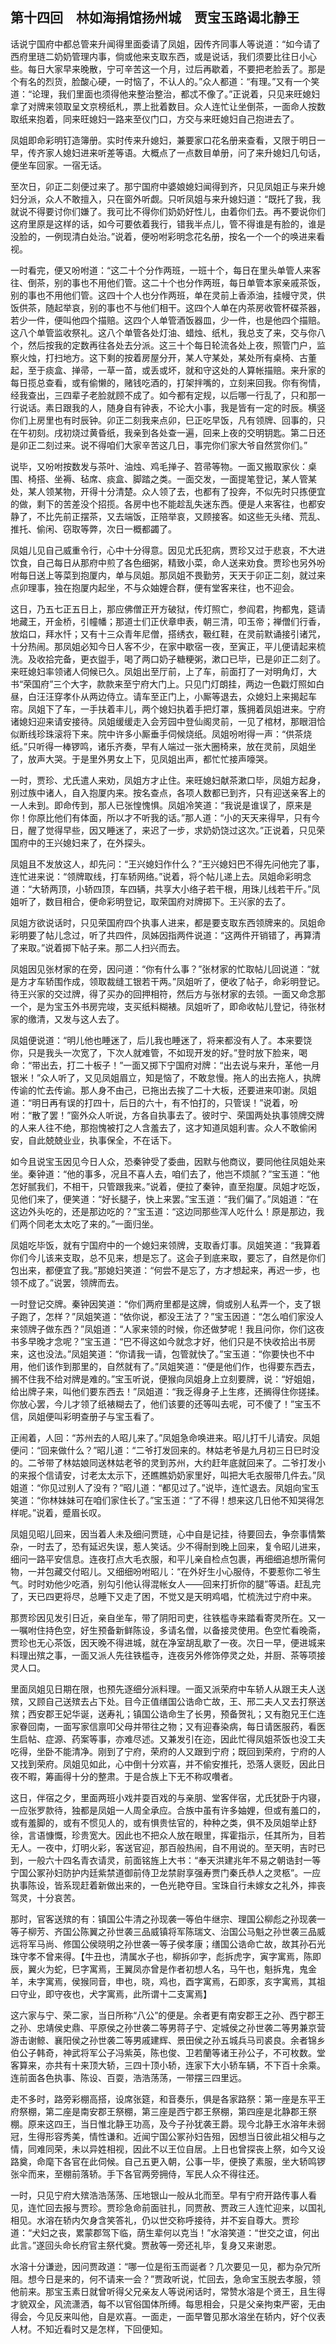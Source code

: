 ## 第十四回　林如海捐馆扬州城　贾宝玉路谒北静王

话说宁国府中都总管来升闻得里面委请了凤姐，因传齐同事人等说道：“如今请了西府里琏二奶奶管理内事，倘或他来支取东西，或是说话，我们须要比往日小心些。每日大家早来晚散，宁可辛苦这一个月，过后再歇着，不要把老脸丢了。那是个有名的烈货，脸酸心硬，一时恼了，不认人的。”众人都道：“有理。”又有一个笑道：“论理，我们里面也须得他来整治整治，都忒不像了。”正说着，只见来旺媳妇拿了对牌来领取呈文京榜纸札，票上批着数目。众人连忙让坐倒茶，一面命人按数取纸来抱着，同来旺媳妇一路来至仪门口，方交与来旺媳妇自己抱进去了。

凤姐即命彩明钉造簿册。实时传来升媳妇，兼要家口花名册来查看，又限于明日一早，传齐家人媳妇进来听差等语。大概点了一点数目单册，问了来升媳妇几句话，便坐车回家。一宿无话。

至次日，卯正二刻便过来了。那宁国府中婆娘媳妇闻得到齐，只见凤姐正与来升媳妇分派，众人不敢擅入，只在窗外听觑。只听凤姐与来升媳妇道：“既托了我，我就说不得要讨你们嫌了。我可比不得你们奶奶好性儿，由着你们去。再不要说你们这府里原是这样的话，如今可要依着我行，错我半点儿，管不得谁是有脸的，谁是没脸的，一例现清白处治。”说着，便吩咐彩明念花名册，按名一个一个的唤进来看视。

一时看完，便又吩咐道：“这二十个分作两班，一班十个，每日在里头单管人来客往、倒茶，别的事也不用他们管。这二十个也分作两班，每日单管本家亲戚茶饭，别的事也不用他们管。这四十个人也分作两班，单在灵前上香添油，挂幔守灵，供饭供茶，随起举哀，别的事也不与他们相干。这四个人单在内茶房收管杯碟茶器，若少一件，便叫他四个描赔。这四个人单管酒饭器皿，少一件，也是他四个描赔。这八个单管监收祭礼。这八个单管各处灯油、蜡烛、纸札，我总支了来，交与你八个，然后按我的定数再往各处去分派。这三十个每日轮流各处上夜，照管门户，监察火烛，打扫地方。这下剩的按着房屋分开，某人守某处，某处所有桌椅、古董起，至于痰盒、掸帚，一草一苗，或丢或坏，就和守这处的人算帐描赔。来升家的每日揽总查看，或有偷懒的，赌钱吃酒的，打架拌嘴的，立刻来回我。你有徇情，经我查出，三四辈子老脸就顾不成了。如今都有定规，以后哪一行乱了，只和那一行说话。素日跟我的人，随身自有钟表，不论大小事，我是皆有一定的时辰。横竖你们上房里也有时辰钟。卯正二刻我来点卯，巳正吃早饭，凡有领牌、回事的，只在午初刻。戌初烧过黄昏纸，我亲到各处查一遍，回来上夜的交明钥匙。第二日还是卯正二刻过来。说不得咱们大家辛苦这几日，事完你们家大爷自然赏你们。”

说毕，又吩咐按数发与茶叶、油烛、鸡毛掸子、笤帚等物。一面又搬取家伙：桌围、椅搭、坐褥、毡席、痰盒、脚踏之类。一面交发，一面提笔登记，某人管某处，某人领某物，开得十分清楚。众人领了去，也都有了投奔，不似先时只拣便宜的做，剩下的苦差没个招揽。各房中也不能趁乱失迷东西。便是人来客往，也都安静了，不比先前正摆茶，又去端饭，正陪举哀，又顾接客。如这些无头绪、荒乱、推托、偷闲、窃取等弊，次日一概都蠲了。

凤姐儿见自己威重令行，心中十分得意。因见尤氏犯病，贾珍又过于悲哀，不大进饮食，自己每日从那府中煎了各色细粥，精致小菜，命人送来劝食。贾珍也另外吩咐每日送上等菜到抱厦内，单与凤姐。那凤姐不畏勤劳，天天于卯正二刻，就过来点卯理事，独在抱厦内起坐，不与众妯娌合群，便有堂客来往，也不迎会。

这日，乃五七正五日上，那应佛僧正开方破狱，传灯照亡，参阎君，拘都鬼，筵请地藏王，开金桥，引幢幡；那道士们正伏章申表，朝三清，叩玉帝；禅僧们行香，放焰口，拜水忏；又有十三众青年尼僧，搭绣衣，靸红鞋，在灵前默诵接引诸咒，十分热闹。那凤姐必知今日人客不少，在家中歇宿一夜，至寅正，平儿便请起来梳洗。及收拾完备，更衣盥手，喝了两口奶子糖粳粥，漱口已毕，已是卯正二刻了。来旺媳妇率领诸人伺候已久。凤姐出至厅前，上了车，前面打了一对明角灯，大书“荣国府”三个大字，款款来至宁府大门上。只见门灯朗挂，两边一色戳灯照如白昼，白汪汪穿孝仆从两边侍立。请车至正门上，小厮等退去，众媳妇上来揭起车帘。凤姐下了车，一手扶着丰儿，两个媳妇执着手把灯罩，簇拥着凤姐进来。宁府诸媳妇迎来请安接待。凤姐缓缓走入会芳园中登仙阁灵前，一见了棺材，那眼泪恰似断线珍珠滚将下来。院中许多小厮垂手伺候烧纸。凤姐吩咐得一声：“供茶烧纸。”只听得一棒锣鸣，诸乐齐奏，早有人端过一张大圈椅来，放在灵前，凤姐坐了，放声大哭。于是里外男女上下，见凤姐出声，都忙忙接声嚎哭。

一时，贾珍、尤氏遣人来劝，凤姐方才止住。来旺媳妇献茶漱口毕，凤姐方起身，别过族中诸人，自入抱厦内来。按名查点，各项人数都已到齐，只有迎送亲客上的一人未到。即命传到，那人已张惶愧惧。凤姐冷笑道：“我说是谁误了，原来是你！你原比他们有体面，所以才不听我的话。”那人道：“小的天天来得早，只有今日，醒了觉得早些，因又睡迷了，来迟了一步，求奶奶饶过这次。”正说着，只见荣国府中的王兴媳妇来了，在外探头。

凤姐且不发放这人，却先问：“王兴媳妇作什么？”王兴媳妇巴不得先问他完了事，连忙进来说：“领牌取线，打车轿网络。”说着，将个帖儿递上去。凤姐命彩明念道：“大轿两顶，小轿四顶，车四辆，共享大小络子若干根，用珠儿线若干斤。”凤姐听了，数目相合，便命彩明登记，取荣国府对牌掷下。王兴家的去了。

凤姐方欲说话时，只见荣国府四个执事人进来，都是要支取东西领牌来的。凤姐命彩明要了帖儿念过，听了共四件，凤姊因指两件说道：“这两件开销错了，再算清了来取。”说着掷下帖子来。那二人扫兴而去。

凤姐因见张材家的在旁，因问道：“你有什么事？”张材家的忙取帖儿回说道：“就是方才车轿围作成，领取裁缝工银若干两。”凤姐听了，便收了帖子，命彩明登记。待王兴家的交过牌，得了买办的回押相符，然后方与张材家的去领。一面又命念那一个，是为宝玉外书房完竣，支买纸料糊裱。凤姐听了，即命收帖儿登记，待张材家的缴清，又发与这人去了。

凤姐便说道：“明儿他也睡迷了，后儿我也睡迷了，将来都没有人了。本来要饶你，只是我头一次宽了，下次人就难管，不如现开发的好。”登时放下脸来，喝命：“带出去，打二十板子！”一面又掷下宁国府对牌：“出去说与来升，革他一月银米！”众人听了，又见凤姐眉立，知是恼了，不敢怠慢。拖人的出去拖人，执牌传谕的忙去传谕。那人身不由己，已拖出去挨了二十大板，还要进来叩谢。凤姐道：“明日再有误的打四十，后日的六十，有不怕打的，只管误！”说着，吩咐：“散了罢！”窗外众人听说，方各自执事去了。彼时宁、荣国两处执事领牌交牌的人来人往不绝，那抱愧被打之人含羞去了，这才知道凤姐利害。众人不敢偷闲安，自此兢兢业业，执事保全，不在话下。

如今且说宝玉因见今日人众，恐秦钟受了委曲，因默与他商议，要同他往凤姐处来坐。秦钟道：“他的事多，况且不喜人去，咱们去了，他岂不烦腻？”宝玉道：“他怎好腻我们，不相干，只管跟我来。”说着，便拉了秦钟，直至抱厦。凤姐才吃饭，见他们来了，便笑道：“好长腿子，快上来罢。”宝玉道：“我们偏了。”凤姐道：“在这边外头吃的，还是那边吃的？”宝玉道：“这边同那些浑人吃什么！原是那边，我们两个同老太太吃了来的。”一面归坐。

凤姐吃毕饭，就有宁国府中的一个媳妇来领牌，支取香灯事。凤姐笑道：“我算着你们今儿该来支取，总不见来，想是忘了。这会子到底来取，要忘了，自然是你们包出来，都便宜了我。”那媳妇笑道：“何尝不是忘了，方才想起来，再迟一步，也领不成了。”说罢，领牌而去。

一时登记交牌。秦钟因笑道：“你们两府里都是这牌，倘或别人私弄一个，支了银子跑了，怎样？”凤姐笑道：“依你说，都没王法了？”宝玉因道：“怎么咱们家没人来领牌子做东西？”凤姐道：“人家来领的时候，你还做梦呢！我且问你，你们这夜书多早晚才念呢？”宝玉道：“巴不得这如今就念才好，他们只是不快收拾出书房来，这也没法。”凤姐笑道：“你请我一请，包管就快了。”宝玉道：“你要快也不中用，他们该作到那里的，自然就有了。”凤姐笑道：“便是他们作，也得要东西去，搁不住我不给对牌是难的。”宝玉听说，便猴向凤姐身上立刻要牌，说：“好姐姐，给出牌子来，叫他们要东西去！”凤姐道：“我乏得身子上生疼，还搁得住你搓揉。你放心罢，今儿才领了纸裱糊去了，他们该要的还等叫去呢，可不傻了！”宝玉不信，凤姐便叫彩明查册子与宝玉看了。

正闹着，人回：“苏州去的人昭儿来了。”凤姐急命唤进来。昭儿打千儿请安。凤姐便问：“回来做什么？”昭儿道：“二爷打发回来的。林姑老爷是九月初三日巳时没的。二爷带了林姑娘同送林姑老爷的灵到苏州，大约赶年底就回来了。二爷打发小的来报个信请安，讨老太太示下，还瞧瞧奶奶家里好，叫把大毛衣服带几件去。”凤姐道：“你见过别人了没有？”昭儿道：“都见过了。”说毕，连忙退去。凤姐向宝玉笑道：“你林妹妹可在咱们家住长了。”宝玉道：“了不得！想来这几日他不知哭得怎样呢。”说着，蹙眉长叹。

凤姐见昭儿回来，因当着人未及细问贾琏，心中自是记挂，待要回去，争奈事情繁杂，一时去了，恐有延迟失误，惹人笑话。少不得耐到晚上回来，复令昭儿进来，细问一路平安信息。连夜打点大毛衣服，和平儿亲自检点包裹，再细细追想所需何物，一并包藏交付昭儿。又细细吩咐昭儿：“在外好生小心服侍，不要惹你二爷生气。时时劝他少吃酒，别勾引他认得混帐女人――回来打折你的腿”等语。赶乱完了，天已四更将尽，总睡下又走了困，不觉又是天明鸡唱，忙梳洗过宁府中来。

那贾珍因见发引日近，亲自坐车，带了阴阳司吏，往铁槛寺来踏看寄灵所在。又一一嘱咐住持色空，好生预备新鲜陈设，多请名僧，以备接灵使用。色空忙看晚斋，贾珍也无心茶饭，因天晚不得进城，就在净室胡乱歇了一夜。次日一早，便进城来料理出殡之事，一面又派人先往铁槛寺，连夜另外修饰停灵之处，并厨、茶等项接灵人口。

里面凤姐见日期在限，也预先逐细分派料理。一面又派荣府中车轿人从跟王夫人送殡，又顾自己送殡去占下处。目今正值缮国公诰命亡故，王、邢二夫人又去打祭送殡；西安郡王妃华诞，送寿礼；镇国公诰命生了长男，预备贺礼；又有胞兄王仁连家眷回南，一面写家信禀叩父母并带往之物；又有迎春染病，每日请医服药，看医生启帖、症源、药案等事，亦难尽述。又兼发引在迩，因此忙得凤姐茶饭也没工夫吃得，坐卧不能清净。刚到了宁府，荣府的人又跟到宁府；既回到荣府，宁府的人又找到荣府。凤姐见如此，心中倒十分欢喜，并不偷安推托，恐落人褒贬，因此日夜不暇，筹画得十分的整肃。于是合族上下无不称叹囋者。

这日，伴宿之夕，里面两班小戏并耍百戏的与亲朋、堂客伴宿，尤氏犹卧于内寝，一应张罗款待，独都是凤姐一人周全承应。合族中虽有许多妯娌，但或有羞口的，或有羞脚的，或有不惯见人的，或有惧贵怯官的，种种之类，俱不及凤姐举止舒徐，言语慷慨，珍贵宽大。因此也不把众人放在眼里，挥霍指示，任其所为，目若无人。一夜中，灯明火彩，客送官迎，那百般热闹，自不用说的。至天明，吉时已到，一般六十四名青衣请灵，前面铭旌上大书：“奉天洪建兆年不易之朝诰封一等宁国公冢孙妇防护内廷紫禁道御前侍卫龙禁尉享强寿贾门秦氏恭人之灵柩”。一应执事陈设，皆系现赶着新做出来的，一色光艳夺目。宝珠自行未嫁女之礼外，摔丧驾灵，十分哀苦。

那时，官客送殡的有：镇国公牛清之孙现袭一等伯牛继宗、理国公柳彪之孙现袭一等子柳芳、齐国公陈翼之孙世袭三品威镇将军陈瑞文、治国公马魁之孙世袭三品威远将军马尚、修国公侯晓明之孙世袭一等子侯孝康；缮国公诰命亡故，故其孙石光珠守孝不曾来得。【牛丑也，清属水子也，柳拆卯字，彪拆虎字，寅字寓焉，陈即辰，翼火为蛇，巳字寓焉，王翼凤亦曾是作者初想人名，马午也，魁拆鬼，鬼金羊，未字寓焉，侯猴同音，申也，晓，鸡也，酉字寓焉，石即豕，亥字寓焉，其祖曰守业，即守夜也，犬字寓焉，此所谓十二支寓焉】

这六家与宁、荣二家，当日所称“八公”的便是。余者更有南安郡王之孙、西宁郡王之孙、忠靖侯史鼎、平原侯之孙世袭二等男蒋子宁、定城侯之孙世袭二等男兼京营游击谢鲸、襄阳侯之孙世袭二等男戚建辉、景田侯之孙五城兵马司裘良。余者锦乡伯公子韩奇，神武将军公子冯紫英，陈也俊、卫若蘭等诸王孙公子，不可枚数。堂客算来，亦共有十来顶大轿，三四十顶小轿，连家下大小轿车辆，不下百十余乘。连前面各色执事、陈设、百耍，浩浩荡荡，一带摆三四里远。

走不多时，路旁彩棚高搭，设席张筵，和音奏乐，俱是各家路祭：第一座是东平王府祭棚，第二座是南安郡王祭棚，第三座是西宁郡王祭棚，第四座是北静郡王祭棚。原来这四王，当日惟北静王功高，及今子孙犹袭王爵。现今北静王水溶年未弱冠，生得形容秀美，情性谦和。近闻宁国公冢孙妇告殂，因想当日彼此祖父相与之情，同难同荣，未以异姓相视，因此不以王位自居。上日也曾探丧上祭，如今又设路奠，命麾下各官在此伺候。自己五更入朝，公事一毕，便换了素服，坐大轿鸣锣张伞而来，至棚前落轿。手下各官两旁拥侍，军民人众不得往还。

一时，只见宁府大殡浩浩荡荡、压地银山一般从北而至。早有宁府开路传事人看见，连忙回去报与贾珍。贾珍急命前面驻扎，同贾赦、贾政三人连忙迎来，以国礼相见。水溶在轿内欠身含笑答礼，仍以世交称呼接待，并不妄自尊大。贾珍道：“犬妇之丧，累蒙郡驾下临，荫生辈何以克当！”水溶笑道：“世交之谊，何出此言。”遂回头命长府官主祭代奠。贾赦等一旁还礼毕，复身又来谢恩。

水溶十分谦逊，因问贾政道：“哪一位是衔玉而诞者？几次要见一见，都为杂冗所阻。想今日是来的，何不请来一会？”贾政听说，忙回去，急命宝玉脱去孝服，领他前来。那宝玉素日就曾听得父兄亲友人等说闲话时，常赞水溶是个贤王，且生得才貌双全，风流潇洒，每不以官俗国体所缚。每思相会，只是父亲拘束严密，无由得会，今见反来叫他，自是欢喜。一面走，一面早瞥见那水溶坐在轿内，好个仪表人材。不知近看时又是怎样，下回便知。